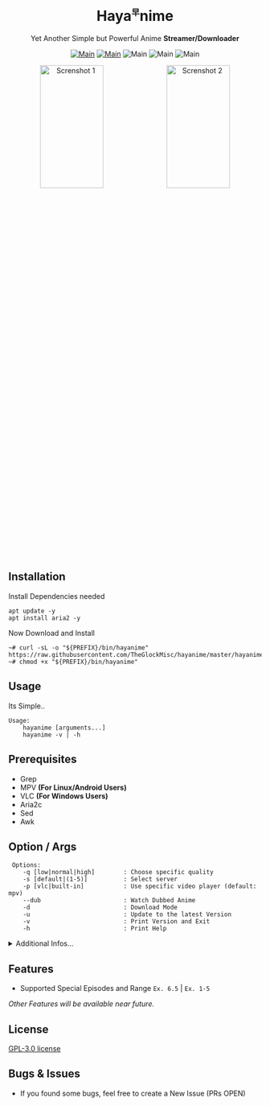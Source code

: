 <div align="center">
<h1>Haya<sup><sub><sup>早</sup></sub></sup>nime</h1>

Yet Another Simple but Powerful Anime **Streamer/Downloader**


[![Main](https://img.shields.io/badge/Maintainer-TheGlockMisc-green?style=flat-square)](https://github.com/TheGlockMisc)
[![Main](https://img.shields.io/badge/Maintainer-Zudeath-green?style=flat-square)](https://github.com/Zudeath)
![Main](https://img.shields.io/badge/OS-Linux-blue?style=flat-square)
![Main](https://img.shields.io/badge/OS-Windows-blue?style=flat-square)
![Main](https://img.shields.io/badge/OS-Android-blue?style=flat-square)

<img src="https://user-images.githubusercontent.com/93582751/171870808-f978af0b-1313-4cf7-9fff-51c2b258cf43.JPG" alt="Screnshot 1" width="50%" height="25%" /><img src="https://user-images.githubusercontent.com/93582751/171872397-d81828ad-8980-4fee-b66f-c74b555c9947.JPG" alt="Screnshot 2" width="50%" height="25%" />

</div>

## Installation
Install Dependencies needed
```
apt update -y
apt install aria2 -y
```

Now Download and Install
```
~# curl -sL -o "${PREFIX}/bin/hayanime" https://raw.githubusercontent.com/TheGlockMisc/hayanime/master/hayanime
~# chmod +x "${PREFIX}/bin/hayanime"
```
## Usage
Its Simple..
```
Usage:
    hayanime [arguments...]
    hayanime -v | -h
```

## Prerequisites 
+ Grep
+ MPV **(For Linux/Android Users)**
+ VLC **(For Windows Users)**
+ Aria2c
+ Sed
+ Awk
## Option / Args
```
 Options:
    -q [low|normal|high]        : Choose specific quality                               
    -s [default|(1-5)]          : Select server                                         
    -p [vlc|built-in]           : Use specific video player (default: mpv)              
    --dub                       : Watch Dubbed Anime                                    
    -d                          : Download Mode                                         
    -u                          : Update to the latest Version                          
    -v                          : Print Version and Exit                                
    -h                          : Print Help
```
<details>
<summary>Additional Infos...</summary>
 
+ The quality selection on "-p built-in" is not available. (default: Auto)                Server Selection is optional, Server 1 is fast but most of the time                     it always break. Incase of the default ones is not working, please choose               the backup. Built-in video player is only for termux (Android) users.

| Exit Codes: | Description |
| ------- | -------- |
| 0 | No Error |
| 1 | An Error occured or the process was destructed by an Exception |
| 2 | Exited using "Iterrupt"

</details>

## Features
+ Supported Special Episodes and Range
`Ex. 6.5` | `Ex. 1-5`

*Other Features will be available near future.*

## License
[GPL-3.0 license](https://github.com/TheGlockMisc/hayanime/blob/v2.0/LICENSE)

## Bugs & Issues
+ If you found some bugs, feel free to create a New Issue (PRs OPEN)
